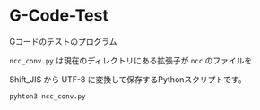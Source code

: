 # G-Code-Test

Gコードのテストのプログラム

`ncc_conv.py` は現在のディレクトリにある拡張子が `ncc` のファイルを

Shift_JIS から UTF-8 に変換して保存するPythonスクリプトです。

```sh
pyhton3 ncc_conv.py
```
